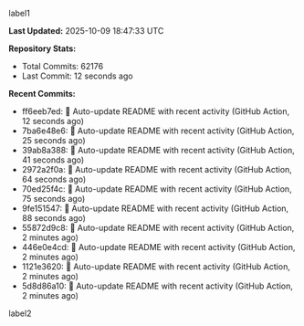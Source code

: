 
label1 
<!-- ACTIVITY_START -->
**Last Updated:** 2025-10-09 18:47:33 UTC

**Repository Stats:**
- Total Commits: 62176
- Last Commit: 12 seconds ago

**Recent Commits:**
- ff6eeb7ed: 🤖 Auto-update README with recent activity (GitHub Action, 12 seconds ago)
- 7ba6e48e6: 🤖 Auto-update README with recent activity (GitHub Action, 25 seconds ago)
- 39ab8a388: 🤖 Auto-update README with recent activity (GitHub Action, 41 seconds ago)
- 2972a2f0a: 🤖 Auto-update README with recent activity (GitHub Action, 64 seconds ago)
- 70ed25f4c: 🤖 Auto-update README with recent activity (GitHub Action, 75 seconds ago)
- 9fe151547: 🤖 Auto-update README with recent activity (GitHub Action, 88 seconds ago)
- 55872d9c8: 🤖 Auto-update README with recent activity (GitHub Action, 2 minutes ago)
- 446e0e4cd: 🤖 Auto-update README with recent activity (GitHub Action, 2 minutes ago)
- 1121e3620: 🤖 Auto-update README with recent activity (GitHub Action, 2 minutes ago)
- 5d8d86a10: 🤖 Auto-update README with recent activity (GitHub Action, 2 minutes ago)
<!-- ACTIVITY_END -->

label2
